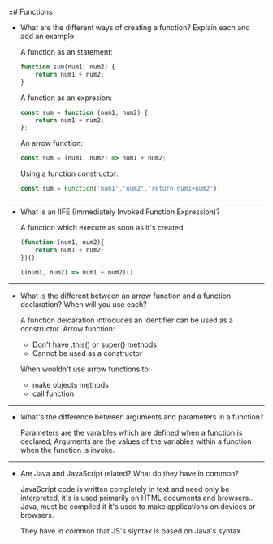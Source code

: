 ±# Functions

- What are the different ways of creating a function? Explain each and add an example

    A function as an statement:
    ```javascript
    function sum(num1, num2) {
        return num1 + num2;
    }
    ```
    A function as an expresion:
    ```javascript
    const sum = function (num1, num2) {
        return num1 + num2;
    };
    ```
    An arrow function:
    ```javascript
    const sum = (num1, num2) => num1 + num2;
     ```
     Using a function constructor:
     ```javascript
    const sum = Function('num1','num2','return num1+num2');
     ```

---
- What is an IIFE (Immediately Invoked Function Expression)?

    A function which execute as soon as it's created
    ```javascript
    (function (num1, num2){
        return num1 + num2;
    })()

    ((num1, num2) => num1 + num2)()
    ```
---
- What is the different between an arrow function and a function declaration? When will you use each?

    A function delcaration introduces an identifier can be used as a constructor.
    Arrow function:
    - Don't have .this() or super() methods
    - Cannot be used as a constructor

    When wouldn't use arrow functions to:
    - make objects methods
    - call function
---
- What's the difference between arguments and parameters in a function?

    Parameters are the varaibles which are defined when a function is declared;
    Arguments are the values of the variables within a function when the function is invoke.

---
- Are Java and JavaScript related? What do they have in common?

    JavaScript code is written completely in text and need only be interpreted, it's is used primarily on HTML documents and browsers.. Java, must be compiled it it's used to make applications on devices or browsers.

    They have in common that JS's siyntax is based on Java's syntax.


